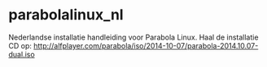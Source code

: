 parabolalinux_nl
================

Nederlandse installatie handleiding voor Parabola Linux.
Haal de installatie CD op: http://alfplayer.com/parabola/iso/2014-10-07/parabola-2014.10.07-dual.iso
